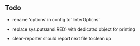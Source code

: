 Todo
----
* rename 'options' in config to 'linterOptions'

* replace sys.puts(ansi.RED) with dedicated object for printing

* clean-reporter should report next file to clean up